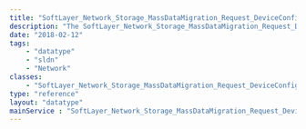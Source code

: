 ```yaml
---
title: "SoftLayer_Network_Storage_MassDataMigration_Request_DeviceConfiguration"
description: "The SoftLayer_Network_Storage_MassDataMigration_Request_DeviceConfiguration data type contains settings such networking, COS account, which needs to be configured on device for a Mass Data Migration Request. "
date: "2018-02-12"
tags:
    - "datatype"
    - "sldn"
    - "Network"
classes:
    - "SoftLayer_Network_Storage_MassDataMigration_Request_DeviceConfiguration"
type: "reference"
layout: "datatype"
mainService : "SoftLayer_Network_Storage_MassDataMigration_Request_DeviceConfiguration"
---
```

